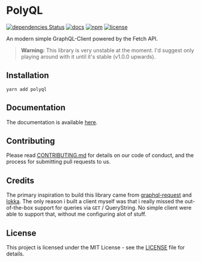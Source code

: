 # PolyQL

[![dependencies Status](https://david-dm.org/schulke-214/polyql/status.svg)](https://david-dm.org/schulke-214/polyql)
[![docs](https://img.shields.io/badge/documentation-up%20to%20date-brightgreen)](https://schulke-214.github.io/polyql)
[![npm](https://img.shields.io/npm/v/polyql.svg)](https://www.npmjs.com/package/polyql)
[![license](https://img.shields.io/github/license/schulke-214/polyql.svg)]()

An modern simple GraphQL-Client powered by the Fetch API.

> **Warning:** This library is very unstable at the moment. I'd suggest only playing around with it until it's stable (v1.0.0 upwards).

## Installation

```
yarn add polyql
```

## Documentation

The documentation is available [here](https://schulke-214.github.io/polyql).

## Contributing

Please read [CONTRIBUTING.md](./CONTRIBUTING.md) for details on our code of
conduct, and the process for submitting pull requests to us.

## Credits

The primary inspiration to build this library came from [graphql-request](https://github.com/prisma-labs/graphql-request) and [lokka](https://github.com/kadirahq/lokka). The only reason i built a client myself was that i really missed the out-of-the-box support for queries via `GET` / QueryString. No simple client were able to support that, without me configuring alot of stuff.

## License

This project is licensed under the MIT License - see the [LICENSE](LICENSE) file
for details.
